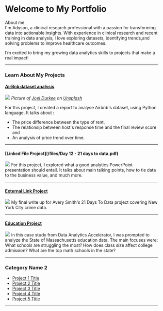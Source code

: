 # Welcome to My Portfolio

About me 
<br> I'm Adyson, a clinical research professional with a passion for 
transforming data into actionable insights. 
With experience in clinical research and recent training in data analysis, I love exploring datasets, 
identifying trends,and solving problems to improve healthcare outcomes. 

I’m excited to bring my growing data analytics skills to projects that make a real impact!

---
### Learn About My Projects

#### [AirBnb dataset analysis](/airbnb_dataset_analysis_project.md)
<img src="images/airbnb_dataset_analysis_image.jpg?raw=true"/> 
<i>Picture of <a href="https://unsplash.com/fr/@joeldurkee?utm_content=creditCopyText&utm_medium=referral&utm_source=unsplash">Joel Durkee</a> on <a href="https://unsplash.com/fr/photos/un-batiment-avec-des-fenetres-So8lXM9dl2I?utm_content=creditCopyText&utm_medium=referral&utm_source=unsplash">Unsplash</a></i>
                                 
For this project, I created a report to analyse Airbnb's dataset, using Python language. 
It talks about :
- The price difference between the type of rent,
- The relationsip between host's response time and the final review score and
- An analysis of price trend over time. 

---
#### [Linked File Project](/files/Day 12 - 21 days to data.pdf)
<img src="images/21 Days To Data Challenge.png?raw=true"/>
For this project, I explored what a good analytics PowerPoint presentation should entail. It talks about main talking points, how to tie data to the business value, and much more. 

---
#### [External Link Project](https://www.linkedin.com/pulse/what-i-learned-21-days-data-avery-smith)
[<img src="images/21 Days To Data Challenge What I've Learned Cover.png?raw=true"/>](https://www.linkedin.com/pulse/what-i-learned-21-days-data-avery-smith)
My final write up for Avery Smith's 21 Days To Data project covering New York City crime data. 


---
#### [Education Project](https://www.linkedin.com/pulse/massachusetts-education-analysis-samantha-paul/)
[<img src="images/21 Days To Data Challenge What I've Learned Cover.png?raw=true"/>](https://www.linkedin.com/pulse/what-i-learned-21-days-data-avery-smith)
In this case study from Data Analytics Accelerator, I was prompted to analyze the State of Massachusetts education data. The main focuses were:
What schools are struggling the most?
How does class size affect college admission?
What are the top math schools in the state? 

---

### Category Name 2

- [Project 1 Title](http://example.com/)
- [Project 2 Title](http://example.com/)
- [Project 3 Title](http://example.com/)
- [Project 4 Title](http://example.com/)
- [Project 5 Title](http://example.com/)

---




